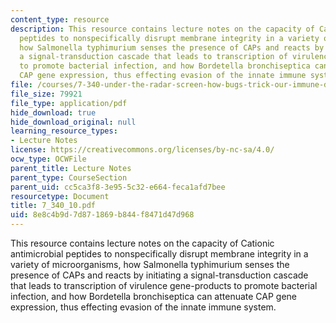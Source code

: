 ```yaml
---
content_type: resource
description: This resource contains lecture notes on the capacity of Cationic antimicrobial
  peptides to nonspecifically disrupt membrane integrity in a variety of microorganisms,
  how Salmonella typhimurium senses the presence of CAPs and reacts by initiating
  a signal-transduction cascade that leads to transcription of virulence gene-products
  to promote bacterial infection, and how Bordetella bronchiseptica can attenuate
  CAP gene expression, thus effecting evasion of the innate immune system.
file: /courses/7-340-under-the-radar-screen-how-bugs-trick-our-immune-defenses-spring-2007/8e8c4b9d7d871869b844f8471d47d968_7_340_10.pdf
file_size: 79921
file_type: application/pdf
hide_download: true
hide_download_original: null
learning_resource_types:
- Lecture Notes
license: https://creativecommons.org/licenses/by-nc-sa/4.0/
ocw_type: OCWFile
parent_title: Lecture Notes
parent_type: CourseSection
parent_uid: cc5ca3f8-3e95-5c32-e664-feca1afd7bee
resourcetype: Document
title: 7_340_10.pdf
uid: 8e8c4b9d-7d87-1869-b844-f8471d47d968
---
```

This resource contains lecture notes on the capacity of Cationic antimicrobial peptides to nonspecifically disrupt membrane integrity in a variety of microorganisms, how Salmonella typhimurium senses the presence of CAPs and reacts by initiating a signal-transduction cascade that leads to transcription of virulence gene-products to promote bacterial infection, and how Bordetella bronchiseptica can attenuate CAP gene expression, thus effecting evasion of the innate immune system.